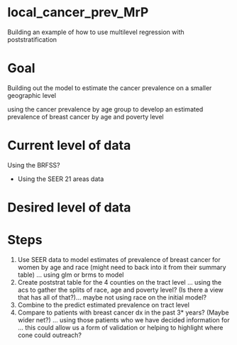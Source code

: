 # local_cancer_prev_MrP
Building an example of how to use multilevel regression with poststratification 


# Goal  

Building out the model to estimate the cancer prevalence on a smaller geographic level

using the cancer prevalence by age group to develop an estimated prevalence of breast cancer by age and poverty level


# Current level of data  

Using the BRFSS?

* Using the SEER 21 areas data


# Desired level of data


# Steps

1. Use SEER data to model estimates of prevalence of breast cancer for women by age and race (might need to back into it from their summary table)
... using glm or brms to model
2. Create poststrat table for the 4 counties on the tract level
... using the acs to gather the splits of race,  age and poverty level? (Is there a view that has all of that?)... maybe not using race on the initial model?
3. Combine to the predict estimated prevalence on tract level
4. Compare to patients with breast cancer dx in the past 3* years? (Maybe wider net?)
... using those patients who we have decided information for
... this could allow us a form of validation or helping to highlight where cone could outreach?

